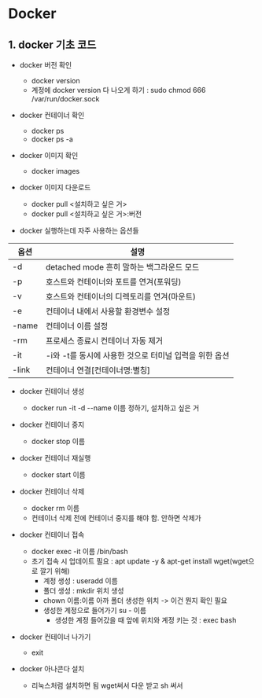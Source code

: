 # Docker
## 1. docker 기초 코드
- docker 버전 확인
  - docker version
  - 계정에 docker version 다 나오게 하기 : sudo chmod 666 /var/run/docker.sock
- docker 컨테이너 확인
  - docker ps
  - docker ps -a

- docker 이미지 확인
  - docker images

- docker 이미지 다운로드
  - docker pull <설치하고 싶은 거>
  - docker pull <설치하고 싶은 거>:버전

- docker 실행하는데 자주 사용하는 옵션들
  
|옵션|설명|
|---|----|
|-d|detached mode 흔히 말하는 백그라운드 모드|
|-p|호스트와 컨테이너와 포트를 연겨(포워딩)|
|-v|호스트와 컨테이너의 디렉토리를 연겨(마운트)|
|-e|컨테이너 내에서 사용할 환경변수 설정|
|-name|컨테이너 이름 설정|
|-rm|프로세스 종료시 컨테이너 자동 제거|
|-it|-i와 -t를 동시에 사용한 것으로 터미널 입력을 위한 옵션|
|-link|컨테이너 연결[컨테이너명:별칭]|

- docker 컨테이너 생성
  - docker run -it -d --name 이름 정하기, 설치하고 싶은 거
    
- docker 컨테이너 중지
  - docker stop 이름

- docker 컨테이너 재실행
  - docker start 이름

- docker 컨테이너 삭제
  - docker rm 이름
  - 컨테이너 삭제 전에 컨테이너 중지를 해야 함. 안하면 삭제가
  
- docker 컨테이너 접속
  - docker exec -it 이름 /bin/bash
  - 초기 접속 시 업데이트 필요 : apt update -y & apt-get install wget(wget으로 깔기 위해)
    - 계정 생성 : useradd 이름
    - 폴더 생성 : mkdir 위치 생성
    - chown 이름:이름 아까 폴더 생성한 위치 -> 이건 뭔지 확인 필요
    - 생성한 계정으로 들어가기 su - 이름
      - 생성한 계정 들어갔을 때 앞에 위치와 계정 키는 것 : exec bash 
- docker 컨테이너 나가기
  - exit

- docker 아나콘다 설치
  - 리눅스처럼 설치하면 됨 wget써서 다운 받고 sh 써서 

